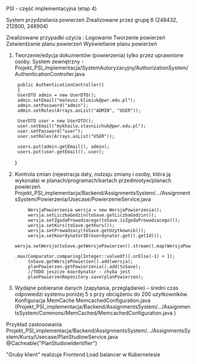 PSI - część implementacyjna (etap 4)

System przydzielania powierzeń
Zrealizowane przez grupę 8 (248432, 212800, 248904)

Zrealizowane przypadki użycia :
Logowanie
Tworzenie powierzeń
Zatwierdzanie planu powierzeń
Wyświetlanie planu powierzeń


1. Tworzenie/edycja dokumentów (powierzenia) tylko przez uprawnione osoby.
System zewnętrzny - Projekt_PSI_implementacja/SystemAutoryzacyjny/AuthorizationSystem/
AuthenticationController.java

        public AuthenticationController()
        {
        UserDTO admin = new UserDTO();
        admin.setEmail("mateusz.klimiuk@pwr.edu.pl");
        admin.setPassword("admin");
        admin.setRoles(Arrays.asList("ADMIN", "USER"));

        UserDTO user = new UserDTO();
        user.setEmail("mykhailo.stavniichuk@pwr.edu.pl");
        user.setPassword("user");
        user.setRoles(Arrays.asList("USER"));

        users.put(admin.getEmail(), admin);
        users.put(user.getEmail(), user);
    }

2. Kontrola zmian (rejestracja daty, rodzaju zmiany i osoby, która ją wykonała) w planach/programach/kartach przedmiotуw/planach powierzeń.
 Projekt_PSI_implementacja/Backend/AssignmentsSystem/.../AssignmentsSystem/Powierzenia/Usecase/PowierzenieService.java 
 
            WersjaPowierzenia wersja = new WersjaPowierzenia();
            wersja.setLiczbaGodzin(toSave.getLiczbaGodzin());
            wersja.setZgodaProwadzacego(toSave.isZgodaProwadzacego());
            wersja.setKurs(toSave.getKurs());
            wersja.setProwadzacy(toSave.getUzytkownik());
            wersja.setKoordynatorID(koordynator.get().getId());
            wersja.setWersja(toSave.getWersjePowierzen().stream().map(WersjaPowierzenia::getWersja)
                    .max(Comparator.comparing(Integer::valueOf)).orElse(-1) + 1);
            toSave.getWersjePowierzen().add(wersja);
            planPowierzen.getPowierzenia().add(toSave);
            //TODO jeszcze koordynator - chyba jest
            planPowierzenRepository.save(planPowierzen);

3. Wydajne pobieranie danych (zapytania, przeglądanie) – średni czas odpowiedzi systemu poniżej 5 s przy obciążeniu do 200 użytkowników.
Konfiguracja MemCache MemcachedConfiguration.java 
(Projekt_PSI_implementacja/Backend/AssignmentsSystem/.../AssignmentsSystem/Commons/MemCached/MemcachedConfiguration.java )

Przykład zastosowania 
Projekt_PSI_implementacja/Backend/AssignmentsSystem/.../AssignmentsSystem/Kursy/Usecase/PlanStudiowService.java 
          @Cacheable("PlanStudiowIdentifier")
          
  "Gruby klient" realizuje Frontend
  Load balancer w Kubernetesie

